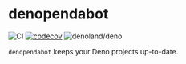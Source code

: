 # denopendabot

<!-- deno-fmt-ignore-start -->

![CI](https://github.com/hasundue/denopendabot/actions/workflows/ci.yml/badge.svg)
[![codecov](https://codecov.io/gh/hasundue/denopendabot/branch/main/graph/badge.svg?token=7BS432RAXB)](https://codecov.io/gh/hasundue/denopendabot)
![denoland/deno](https://img.shields.io/badge/Deno-v1.26.1-blue) <!-- @denopendabot denoland/deno -->

<!-- deno-fmt-ignore-end -->

`denopendabot` keeps your Deno projects up-to-date.
